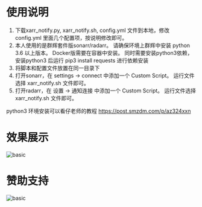 # 使用说明
1. 下载xarr_notify.py, xarr_notify.sh, config.yml 文件到本地，修改 config.yml 里面几个配置项，按说明修改即可。
2. 本人使用的是群辉套件版sonarr/radarr。 请确保环境上群辉中安装 python 3.6 以上版本。 Docker版需要在容器中安装。
   同时需要安装python3依赖， 安装python3 后运行 pip3 install requests 进行依赖安装
3. 将脚本和配置文件放置在同一目录下
4. 打开sonarr，在 settings -> connect 中添加一个 Custom Script。 运行文件选择 xarr_notify.sh 文件即可。
5. 打开radarr，在 设置 -> 通知连接 中添加一个 Custom Script。 运行文件选择 xarr_notify.sh 文件即可。
   
python3 环境安装可以看仔老师的教程 https://post.smzdm.com/p/az324xxn

# 效果展示
![basic](https://gitee.com/oscar1011/raw/raw/master/20220225171813.png)

# 赞助支持
![basic](https://gitee.com/oscar1011/raw/raw/master/20220224162639.png)
